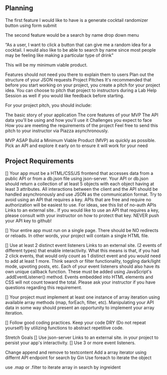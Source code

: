 ## Planning
The first feature I would like to have is a generate cocktail randomizer button using form submit

The second feature would be a search by name drop down menu

“As a user, I want to click a button that can give me a random idea for a cocktail. I would also like to be able to search by name since most people may be feeling like making a particular type of drink"

This will be my minimum viable product.

Features should not need you there to explain them to users
Plan out the structure of your JSON requests
Project Pitches
It's recommended that before you start working on your project, you create a pitch for your project idea. You can choose to pitch that project to instructors during a Lab Help Session as well if you would like feedback before starting.

For your project pitch, you should include:

The basic story of your application
The core features of your MVP
The API data you'll be using and how you'll use it
Challenges you expect to face
How you are meeting the requirements of the project
Feel free to send this pitch to your instructor via Piazza asynchronously.

MVP ASAP
Build a Minimum Viable Product (MVP) as quickly as possible.
Pick an API and explore it early on to ensure it will work for your need

## Project Requirements
[] Your app must be a HTML/CSS/JS frontend that accesses data from a public API or from a db.json file using json-server. 
Your API or db.json should return a collection of at least 5 objects with each object having at least 3 attributes. 
All interactions between the client and the API should be handled asynchronously and use JSON as the communication format. 
Try to avoid using an API that requires a key. APIs that are free and require no authorization will be easiest to use. For ideas, see this list of no-auth APIs Links to an external site.. If you would like to use an API that requires a key, please consult with your instructor on how to protect that key. NEVER push your API key to github!

[] Your entire app must run on a single page. There should be NO redirects or reloads. In other words, your project will contain a single HTML file.

[] Use at least 2 distinct event listeners Links to an external site. (2 events of different types) that enable interactivity. What this means is that, if you had 2 click events, that would only count as 1 distinct event and you would need to add at least 1 more. Think search or filter functionality, toggling dark/light mode, upvoting posts, etc. Each of your event listeners should also have its own unique callback function. These must be added using JavaScript's .addEventListener() method. Events embedded into HTML elements and CSS will not count toward the total. Please ask your instructor if you have questions regarding this requirement.

[] Your project must implement at least one instance of array iteration using available array methods (map, forEach, filter, etc). Manipulating your API data in some way should present an opportunity to implement your array iteration.

[] Follow good coding practices. Keep your code DRY (Do not repeat yourself) by utilizing functions to abstract repetitive code.


Stretch Goals
[] Use json-server Links to an external site. in your project to persist your app's interactivity.
[] Use 3 or more event listeners.

Change append and remove to textcontent
Add a array iterator using differnt API endpoint for search by Gin
 Use foreach to iterate the object

 use .map or .filter to iterate array in search by ingreident
 